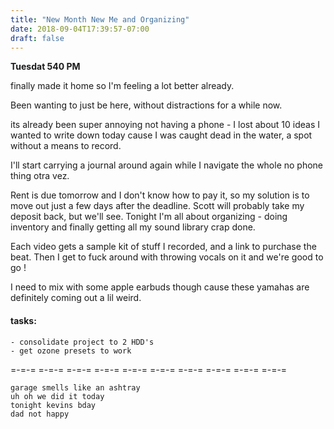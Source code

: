 ```yaml
---
title: "New Month New Me and Organizing"
date: 2018-09-04T17:39:57-07:00
draft: false
---
```

**Tuesdat 540 PM**

finally made it home so I'm feeling a lot better already.

Been wanting to just be here, without distractions for a while now.

its already been super annoying not having a phone - I lost about 10 ideas I wanted to write down today cause I was caught dead in the water, a spot without a means to record.

I'll start carrying a journal around again while I navigate the whole no phone thing otra vez.

Rent is due tomorrow and I don't know how to pay it, so my solution is to move out just a few days after the deadline. Scott will probably take my deposit back, but we'll see. Tonight I'm all about organizing - doing inventory and finally getting all my sound library crap done.

Each video gets a sample kit of stuff I recorded,
and a link to purchase the beat.
Then I get to fuck around with throwing vocals on it and we're good to go !

I need to mix with some apple earbuds though cause these yamahas are definitely coming out a lil weird.




#### tasks:

    - consolidate project to 2 HDD's
    - get ozone presets to work

=-=-= =-=-= =-=-= =-=-= =-=-= =-=-= =-=-= =-=-= =-=-= =-=-=

```
garage smells like an ashtray
uh oh we did it today
tonight kevins bday
dad not happy


```
